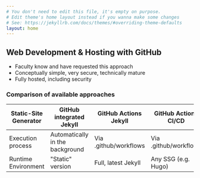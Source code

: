 ```yaml
---
# You don't need to edit this file, it's empty on purpose.
# Edit theme's home layout instead if you wanna make some changes
# See: https://jekyllrb.com/docs/themes/#overriding-theme-defaults
layout: home
---
```

## Web Development & Hosting with GitHub

* Faculty know and have requested this approach
* Conceptually simple, very secure, technically mature
* Fully hosted, including security

### Comparison of available approaches

Static-Site Generator | GitHub integrated Jekyll | GitHub Actions Jekyll | GitHub Actions CI/CD
--------------------- | ------------------------ | --------------------- | ---------------------
Execution process | Automatically in the background | Via .github/workflows | Via .github/workflows
Runtime Environment | "Static" version | Full, latest Jekyll | Any SSG (e.g. Hugo)

